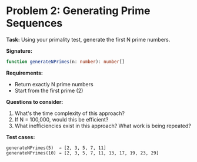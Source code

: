 # Problem 2: Generating Prime Sequences

**Task:** Using your primality test, generate the first N prime numbers.

**Signature:**

```ts
function generateNPrimes(n: number): number[]
```

**Requirements:**

* Return exactly N prime numbers
* Start from the first prime (2)

**Questions to consider:**

1. What's the time complexity of this approach?
2. If N = 100,000, would this be efficient?
3. What inefficiencies exist in this approach? What work is being repeated?

**Test cases:**

```
generateNPrimes(5)  → [2, 3, 5, 7, 11]
generateNPrimes(10) → [2, 3, 5, 7, 11, 13, 17, 19, 23, 29]
```
